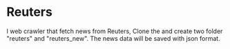 # Reuters
I web crawler that fetch news from Reuters,
Clone the and create two folder "reuters" and "reuters_new". 
The news data will be saved with json format.
